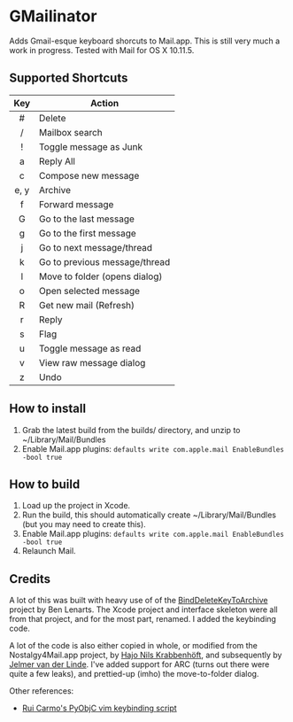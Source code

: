 # GMailinator

Adds Gmail-esque keyboard shorcuts to Mail.app.  This is still very much a work
in progress.  Tested with Mail for OS X 10.11.5.

## Supported Shortcuts

|  Key   | Action                         |
| :----: | ------------------------------ |
|   #    |  Delete                        |
|   /    |  Mailbox search                |
|   !    |  Toggle message as Junk        |
|   a    |  Reply All                     |
|   c    |  Compose new message           |
|  e, y  |  Archive                       |
|   f    |  Forward message               |
|   G    |  Go to the last message        |
|   g    |  Go to the first message       |
|   j    |  Go to next message/thread     |
|   k    |  Go to previous message/thread |
|   l    |  Move to folder (opens dialog) |
|   o    |  Open selected message         |
|   R    |  Get new mail (Refresh)        |
|   r    |  Reply                         |
|   s    |  Flag                          |
|   u    |  Toggle message as read        |
|   v    |  View raw message dialog       |
|   z    |  Undo                          |

## How to install

1. Grab the latest build from the builds/ directory, and unzip to ~/Library/Mail/Bundles
2. Enable Mail.app plugins:
       `defaults write com.apple.mail EnableBundles -bool true`

## How to build

1. Load up the project in Xcode.
2. Run the build, this should automatically create ~/Library/Mail/Bundles (but you may need to create this).
3. Enable Mail.app plugins:
       `defaults write com.apple.mail EnableBundles -bool true`
4. Relaunch Mail.

## Credits

A lot of this was built with heavy use of of the
[BindDeleteKeyToArchive](https://github.com/benlenarts/BindDeleteKeyToArchive)
project by Ben Lenarts.  The Xcode project and interface skeleton were
all from that project, and for the most part, renamed.  I added the keybinding code.

A lot of the code is also either copied in whole, or modified from the
Nostalgy4Mail.app project, by [Hajo Nils
Krabbenhöft](https://github.com/fxtentacle/Nostalgy-4-Mail.app), and
subsequently by [Jelmer van der
Linde](https://github.com/jelmervdl/Nostalgy-4-Mail.app). I've added support
for ARC (turns out there were quite a few leaks), and prettied-up (imho) the
move-to-folder dialog.

Other references:

- [Rui Carmo's PyObjC vim keybinding script](http://taoofmac.com/space/blog/2011/08/13/2110)
